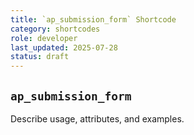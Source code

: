 ```yaml
---
title: `ap_submission_form` Shortcode
category: shortcodes
role: developer
last_updated: 2025-07-28
status: draft
---
```


## `ap_submission_form`

Describe usage, attributes, and examples.

